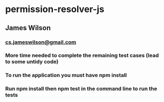 # permission-resolver-js
## James Wilson
### cs.jameswilson@gmail.com
### More time needed to complete the remaining test cases (lead to some untidy code)
### To run the application you must have npm install
### Run npm install then npm test in the command line to run the tests
